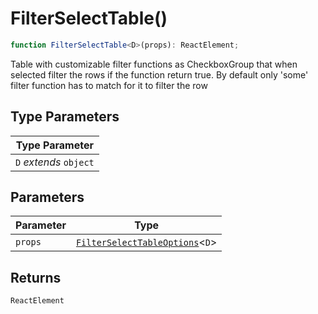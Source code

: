 # FilterSelectTable()

```ts
function FilterSelectTable<D>(props): ReactElement;
```

Table with customizable filter functions as CheckboxGroup that when selected
filter the rows if the function return true. By default only 'some' filter function
has to match for it to filter the row

## Type Parameters

| Type Parameter         |
| ---------------------- |
| `D` _extends_ `object` |

## Parameters

| Parameter | Type                                                                           |
| --------- | ------------------------------------------------------------------------------ |
| `props`   | [`FilterSelectTableOptions`](../interfaces/FilterSelectTableOptions.md)\<`D`\> |

## Returns

`ReactElement`
